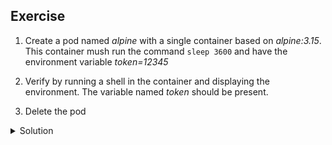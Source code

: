 ## Exercise

1. Create a pod named *alpine* with a single container based on *alpine:3.15*. This container mush run the command `sleep 3600` and have the environment variable *token=12345*

2. Verify by running a shell in the container and displaying the environment. The variable named *token* should be present.

3. Delete the pod

<details>
  <summary markdown="span">Solution</summary>

1. Create a pod with a single container based on *alpine:3.15*. This container mush run the command `sleep 3600` and have the environment variable *token=12345*

```
k run alpine --image=alpine:3.15 --env token=12345 --command sleep 3600
```

2. Verify by running a shell in the container and displaying the environment. The variable named *token* should be present.

```
k exec alpine -- env
```

3. Delete the pod

```
k delete po/alpine
```

</details>

